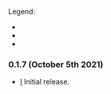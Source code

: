 Legend:
- [B]: Breaking
- [F]: Fix
- [I]: Improvement

### 0.1.7 (October 5th 2021)
- [I] Initial release.
